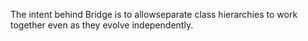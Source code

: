 The intent behind Bridge is to allowseparate class hierarchies to work together even as they evolve independently.